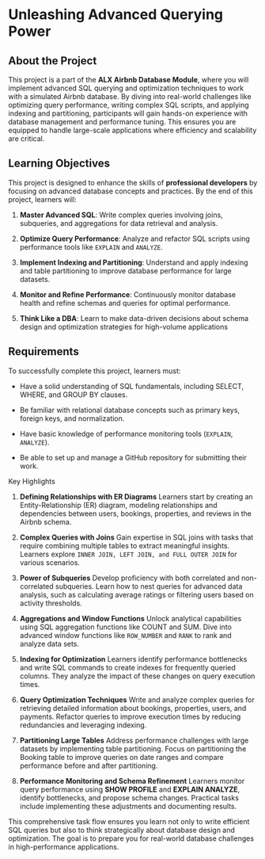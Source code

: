 # Unleashing Advanced Querying Power

## About the Project
This project is a part of the **ALX Airbnb Database Module**, where you will implement advanced SQL querying and optimization techniques to work with a simulated Airbnb database. By diving into real-world challenges like optimizing query performance, writing complex SQL scripts, and applying indexing and partitioning, participants will gain hands-on experience with database management and performance tuning. This ensures you are equipped to handle large-scale applications where efficiency and scalability are critical.

## Learning Objectives
This project is designed to enhance the skills of **professional developers** by focusing on advanced database concepts and practices. By the end of this project, learners will:

1. **Master Advanced SQL**: Write complex queries involving joins, subqueries, and aggregations for data retrieval and analysis.

2. **Optimize Query Performance**: Analyze and refactor SQL scripts using performance tools like `EXPLAIN` and `ANALYZE`.

3. **Implement Indexing and Partitioning**: Understand and apply indexing and table partitioning to improve database performance for large datasets.

4. **Monitor and Refine Performance**: Continuously monitor database health and refine schemas and queries for optimal performance.
5. **Think Like a DBA**: Learn to make data-driven decisions about schema design and optimization strategies for high-volume applications

## Requirements
To successfully complete this project, learners must:

* Have a solid understanding of SQL fundamentals, including SELECT, WHERE, and GROUP BY clauses.

* Be familiar with relational database concepts such as primary keys, foreign keys, and normalization.

* Have basic knowledge of performance monitoring tools (`EXPLAIN`, `ANALYZE`).

* Be able to set up and manage a GitHub repository for submitting their work.

Key Highlights
1. **Defining Relationships with ER Diagrams**
Learners start by creating an Entity-Relationship (ER) diagram, modeling relationships and dependencies between users, bookings, properties, and reviews in the Airbnb schema.

2. **Complex Queries with Joins**
Gain expertise in SQL joins with tasks that require combining multiple tables to extract meaningful insights. Learners explore `INNER JOIN, LEFT JOIN, and FULL OUTER JOIN` for various scenarios.

3. **Power of Subqueries**
Develop proficiency with both correlated and non-correlated subqueries. Learn how to nest queries for advanced data analysis, such as calculating average ratings or filtering users based on activity thresholds.

4. **Aggregations and Window Functions**
Unlock analytical capabilities using SQL aggregation functions like COUNT and SUM. Dive into advanced window functions like `ROW_NUMBER` and `RANK` to rank and analyze data sets.

5. **Indexing for Optimization**
Learners identify performance bottlenecks and write SQL commands to create indexes for frequently queried columns. They analyze the impact of these changes on query execution times.

6. **Query Optimization Techniques**
Write and analyze complex queries for retrieving detailed information about bookings, properties, users, and payments. Refactor queries to improve execution times by reducing redundancies and leveraging indexing.

7. **Partitioning Large Tables**
Address performance challenges with large datasets by implementing table partitioning. Focus on partitioning the Booking table to improve queries on date ranges and compare performance before and after partitioning.

8. **Performance Monitoring and Schema Refinement**
Learners monitor query performance using **SHOW PROFILE** and **EXPLAIN ANALYZE**, identify bottlenecks, and propose schema changes. Practical tasks include implementing these adjustments and documenting results.

This comprehensive task flow ensures you learn not only to write efficient SQL queries but also to think strategically about database design and optimization. The goal is to prepare you for real-world database challenges in high-performance applications.


